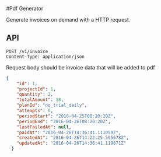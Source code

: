 #Pdf Generator

Generate invoices on demand with a HTTP request.

## API

```
POST /v1/invoice
Content-Type: application/json
```

Request body should be invoice data that will be added to pdf
```json
{
    "id": 1,
    "projectId": 1,
    "quantity": 2,
    "totalAmount": 10,
    "planId": "no_trial_daily",
    "attempts": 0,
    "periodStart": "2016-04-25T08:20:20Z",
    "periodEnd": "2016-04-26T08:20:20Z",
    "lastFailedAt": null,
    "paidAt": "2016-04-26T14:36:41.111059Z",
    "createdAt": "2016-04-26T14:22:25.595678Z",
    "updatedAt": "2016-04-26T14:36:41.119871Z"
  }
```
